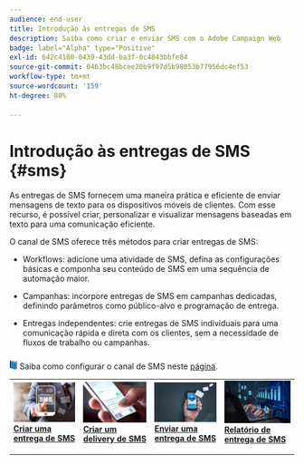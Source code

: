 ```yaml
---
audience: end-user
title: Introdução às entregas de SMS
description: Saiba como criar e enviar SMS com o Adobe Campaign Web
badge: label="Alpha" type="Positive"
exl-id: 642c4180-0439-43dd-ba3f-0c4843bbfe84
source-git-commit: 0463bc48bcee20b9f97d5b98053b77956dc4ef53
workflow-type: tm+mt
source-wordcount: '159'
ht-degree: 80%

---
```


# Introdução às entregas de SMS {#sms}

As entregas de SMS fornecem uma maneira prática e eficiente de enviar mensagens de texto para os dispositivos móveis de clientes. Com esse recurso, é possível criar, personalizar e visualizar mensagens baseadas em texto para uma comunicação eficiente.

O canal de SMS oferece três métodos para criar entregas de SMS:

* Workflows: adicione uma atividade de SMS, defina as configurações básicas e componha seu conteúdo de SMS em uma sequência de automação maior.

* Campanhas: incorpore entregas de SMS em campanhas dedicadas, definindo parâmetros como público-alvo e programação de entrega.

* Entregas independentes: crie entregas de SMS individuais para uma comunicação rápida e direta com os clientes, sem a necessidade de fluxos de trabalho ou campanhas.

![](../assets/do-not-localize/book.png) Saiba como configurar o canal de SMS neste [página](https://experienceleague.corp.adobe.com/docs/campaign/campaign-v8/campaigns/send/sms.html?lang=en).

<table style="table-layout:fixed"><tr style="border: 0;">
<td>
<a href="create-sms.md">
<img alt="Lead" src="assets/do-not-localize/create_sms.png">
</a>
<div><a href="create-sms.md"><strong>Criar uma entrega de SMS</strong>
</div>
<p>
</td>
<td>
<a href="content-sms.md">
<img alt="Pouco frequente" src="assets/do-not-localize/design_sms.png">
</a>
<div>
<a href="content-sms.md"><strong>Criar um delivery de SMS<strong></strong></a>
</div>
<p></td>
<td>
<a href="send-sms.md">
<img alt="Validação" src="assets/do-not-localize/send_sms.png">
</a>
<div>
<a href="send-sms.md"><strong>Enviar uma entrega de SMS</strong></a>
</div>
<p>
</td>
<td>
<a href="send-sms.md">
<img alt="Validação" src="assets/do-not-localize/report_sms.jpeg">
</a>
<div>
<a href="send-sms.md"><strong>Relatório de entrega de SMS</strong></a>
</div>
<p>
</td>
</tr></table>
